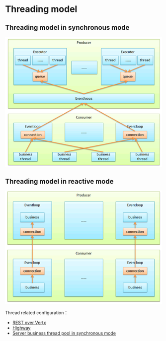 # Threading model

## Threading model in synchronous mode

![](../assets/sync-thread-model.png)

## Threading model in reactive mode

![](../assets/reactive-thread-model.png)

Thread related configuration：  

* [REST over Vertx](../build-provider/protocol/rest-over-vertx.md)
* [Highway](../build-provider/protocol/highway-rpc.md)
* [Server business thread pool in synchronous mode](../build-provider/thread-pool.md)
